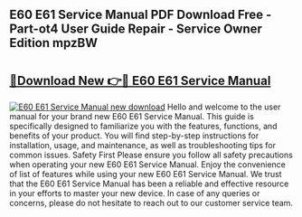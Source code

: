 ## E60 E61 Service Manual PDF Download Free - Part-ot4 User Guide Repair - Service Owner Edition mpzBW

# <h2><a href="http://bc62943.oget.top/?id=E60+E61+Service+Manual">🔗Download New 👉🔴 E60 E61 Service Manual</a></h2>

[![E60 E61 Service Manual new download](https://i.imgur.com/5g1atiW.png)](http://bc62943.oget.top/?id=E60+E61+Service+Manual)
Hello and welcome to the user manual for your brand new E60 E61 Service Manual. This guide is specifically designed to familiarize you with the features, functions, and benefits of your product. You will find step-by-step instructions for installation, usage, and maintenance, as well as troubleshooting tips for common issues. Safety First Please ensure you follow all safety precautions when operating your new E60 E61 Service Manual. Enjoy the convenience of list of features while using your new E60 E61 Service Manual. We trust that the E60 E61 Service Manual has been a reliable and effective resource in your efforts to master your new device. In case of any queries or concerns, please do not hesitate to reach out to our customer service team.
